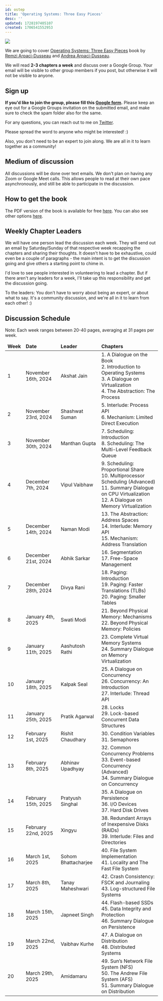 ```yaml
---
id: ostep
title: 'Operating Systems: Three Easy Pieces'
desc: ''
updated: 1728197405107
created: 1706541552953
---
```


![](/assets/images/ostep.png)

We are going to cover <a href="https://pages.cs.wisc.edu/~remzi/OSTEP/" target="_blank">Operating Systems: Three Easy Pieces</a> book by <a href="https://pages.cs.wisc.edu/~remzi/" target="_blank">Remzi Arpaci-Dusseau</a> and <a href="https://pages.cs.wisc.edu/~dusseau/" target="_blank">Andrea Arpaci-Dusseau</a>.

We will read **2-3 chapters a week** and discuss over a Google Group. Your email will be visible to other group members if you post, but otherwise it will not be visible to anyone.

## Sign up

**If you'd like to join the group, please fill this <a href="https://forms.gle/XK3yjmJmdUouv2VB9" target="_blank">Google form</a>.** Please keep an eye out for a Google Groups invitation on the submitted email, and make sure to check the spam folder also for the same.

For any questions, you can reach out to me on <a href="https://twitter.com/AkJn99" target="_blank">Twitter</a>.

Please spread the word to anyone who might be interested! :)

Also, you don't need to be an expert to join along. We are all in it to learn together as a community!

## Medium of discussion

All discussions will be done over text emails. We don't plan on having any Zoom or Google Meet calls. This allows people to read at their own pace asynchronously, and still be able to participate in the discussion.

## How to get the book

The PDF version of the book is available for free <a href="https://pages.cs.wisc.edu/~remzi/OSTEP/#book-chapters" target="_blank">here</a>. You can also see other options <a href="https://pages.cs.wisc.edu/~remzi/OSTEP/" target="_blank">here</a>.

## Weekly Chapter Leaders

We will have one person lead the discussion each week. They will send out an email by Saturday/Sunday of that respective week recapping the chapters and sharing their thoughts. It doesn't have to be exhaustive, could even be a couple of paragraphs - the main intent is to get the discussion going and give others a starting point to chime in.

I'd love to see people interested in volunteering to lead a chapter. But if there aren't any leaders for a week, I'll take up this responsibility and get the discussion going.

To the leaders: You don't have to worry about being an expert, or about what to say. It's a community discussion, and we're all in it to learn from each other! :)

## Discussion Schedule

Note: Each week ranges between 20-40 pages, averaging at 31 pages per week.

<table>
  <thead>
    <tr>
        <td><b>Week</b></td>
        <td><b>Date</b></td>
        <td><b>Leader</b></td>
        <td><b>Chapters</b></td>
    </tr>
  </thead>
  <tbody>
    <tr>
      <td>1</td>
      <td>November 16th, 2024</td>
      <td>Akshat Jain</td>
      <td>1. A Dialogue on the Book<br>2. Introduction to Operating Systems<br>3. A Dialogue on Virtualization<br>4. The Abstraction: The Process</td>
    </tr>
    <tr>
      <td>2</td>
      <td>November 23rd, 2024</td>
      <td>Shashwat Suman</td>
      <td>5. Interlude: Process API<br>6. Mechanism: Limited Direct Execution</td>
    </tr>
    <tr>
      <td>3</td>
      <td>November 30th, 2024</td>
      <td>Manthan Gupta</td>
      <td>7. Scheduling: Introduction<br>8. Scheduling: The Multi-Level Feedback Queue</td>
    </tr>
    <tr>
      <td>4</td>
      <td>December 7th, 2024</td>
      <td>Vipul Vaibhaw</td>
      <td>9. Scheduling: Proportional Share<br>10. Multiprocessor Scheduling (Advanced)<br>11. Summary Dialogue on CPU Virtualization<br>12. A Dialogue on Memory Virtualization</td>
    </tr>
    <tr>
      <td>5</td>
      <td>December 14th, 2024</td>
      <td>Naman Modi</td>
      <td>13. The Abstraction: Address Spaces<br>14. Interlude: Memory API<br>15. Mechanism: Address Translation</td>
    </tr>
    <tr>
      <td>6</td>
      <td>December 21st, 2024</td>
      <td>Abhik Sarkar</td>
      <td>16. Segmentation<br>17. Free-Space Management</td>
    </tr>
    <tr>
      <td>7</td>
      <td>December 28th, 2024</td>
      <td>Divya Rani</td>
      <td>18. Paging: Introduction<br>19. Paging: Faster Translations (TLBs)<br>20. Paging: Smaller Tables</td>
    </tr>
    <tr>
      <td>8</td>
      <td>January 4th, 2025</td>
      <td>Swati Modi</td>
      <td>21. Beyond Physical Memory: Mechanisms<br>22. Beyond Physical Memory: Policies</td>
    </tr>
    <tr>
      <td>9</td>
      <td>January 11th, 2025</td>
      <td>Aashutosh Rathi</td>
      <td>23. Complete Virtual Memory Systems<br>24. Summary Dialogue on Memory Virtualization</td>
    </tr>
    <tr>
      <td>10</td>
      <td>January 18th, 2025</td>
      <td>Kalpak Seal</td>
      <td>25. A Dialogue on Concurrency<br>26. Concurrency: An Introduction<br>27. Interlude: Thread API</td>
    </tr>
    <tr>
      <td>11</td>
      <td>January 25th, 2025</td>
      <td>Pratik Agarwal</td>
      <td>28. Locks<br>29. Lock-based Concurrent Data Structures</td>
    </tr>
    <tr>
      <td>12</td>
      <td>February 1st, 2025</td>
      <td>Rishit Chaudhary</td>
      <td>30. Condition Variables<br>31. Semaphores</td>
    </tr>
    <tr>
      <td>13</td>
      <td>February 8th, 2025</td>
      <td>Abhinav Upadhyay</td>
      <td>32. Common Concurrency Problems<br>33. Event-based Concurrency (Advanced)<br>34. Summary Dialogue on Concurrency</td>
    </tr>
    <tr>
      <td>14</td>
      <td>February 15th, 2025</td>
      <td>Pratyush Singhal</td>
      <td>35. A Dialogue on Persistence<br>36. I/O Devices<br>37. Hard Disk Drives</td>
    </tr>
    <tr>
      <td>15</td>
      <td>February 22nd, 2025</td>
      <td>Xingyu</td>
      <td>38. Redundant Arrays of Inexpensive Disks (RAIDs)<br>39. Interlude: Files and Directories</td>
    </tr>
    <tr>
      <td>16</td>
      <td>March 1st, 2025</td>
      <td>Sohom Bhattacharjee</td>
      <td>40. File System Implementation<br>41. Locality and The Fast File System</td>
    </tr>
    <tr>
      <td>17</td>
      <td>March 8th, 2025</td>
      <td>Tanay Maheshwari</td>
      <td>42. Crash Consistency: FSCK and Journaling<br>43. Log-structured File Systems</td>
    </tr>
    <tr>
      <td>18</td>
      <td>March 15th, 2025</td>
      <td>Japneet Singh</td>
      <td>44. Flash-based SSDs<br>45. Data Integrity and Protection<br>46. Summary Dialogue on Persistence</td>
    </tr>
    <tr>
      <td>19</td>
      <td>March 22nd, 2025</td>
      <td>Vaibhav Kurhe</td>
      <td>47. A Dialogue on Distribution<br>48. Distributed Systems</td>
    </tr>
    <tr>
      <td>20</td>
      <td>March 29th, 2025</td>
      <td>Amidamaru</td>
      <td>49. Sun’s Network File System (NFS)<br>50. The Andrew File System (AFS)<br>51. Summary Dialogue on Distribution</td>
    </tr>
  </tbody>
</table>

